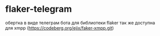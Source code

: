 # flaker-telegram

обертка в виде телеграм бота для библиотеки flaker
так же доступна для xmpp (https://codeberg.org/ejix/faker-xmpp.git)
